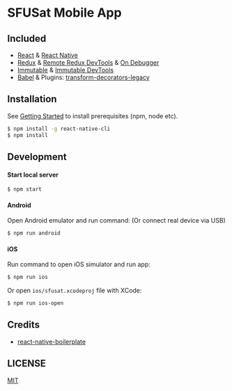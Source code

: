 # SFUSat Mobile App

## Included

* [React](https://github.com/facebook/react) & [React Native](https://github.com/facebook/react-native)
* [Redux](https://github.com/reactjs/redux) & [Remote Redux DevTools](https://github.com/zalmoxisus/remote-redux-devtools) & [On Debugger](https://github.com/jhen0409/remote-redux-devtools-on-debugger)
* [Immutable](https://github.com/facebook/immutable-js) & [Immutable DevTools](https://github.com/andrewdavey/immutable-devtools)
* [Babel](https://github.com/babel/babel) & Plugins: [transform-decorators-legacy](https://github.com/loganfsmyth/babel-plugin-transform-decorators-legacy)

## Installation

See [Getting Started](https://facebook.github.io/react-native/docs/getting-started.html) to install prerequisites (npm, node etc).

```bash
$ npm install -g react-native-cli
$ npm install
```

## Development

#### Start local server

```bash
$ npm start
```

#### Android

Open Android emulator and run command: (Or connect real device via USB)

```bash
$ npm run android
```

#### iOS

Run command to open iOS simulator and run app:

```bash
$ npm run ios
```

Or open `ios/sfusat.xcodeproj` file with XCode:

```bash
$ npm run ios-open
```

## Credits

* [react-native-boilerplate](https://github.com/jhen0409/react-native-boilerplate)

## LICENSE

[MIT](LICENSE)
